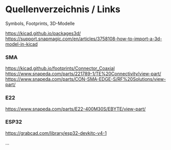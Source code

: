 # Quellenverzeichnis / Links
Symbols, Footprints, 3D-Modelle

https://kicad.github.io/packages3d/  
https://support.snapmagic.com/en/articles/3758108-how-to-import-a-3d-model-in-kicad

### SMA
https://kicad.github.io/footprints/Connector_Coaxial  
https://www.snapeda.com/parts/221789-1/TE%20Connectivity/view-part/  
https://www.snapeda.com/parts/CON-SMA-EDGE-S/RF%20Solutions/view-part/  

### E22 
https://www.snapeda.com/parts/E22-400M30S/EBYTE/view-part/

### ESP32
https://grabcad.com/library/esp32-devkitc-v4-1

...
